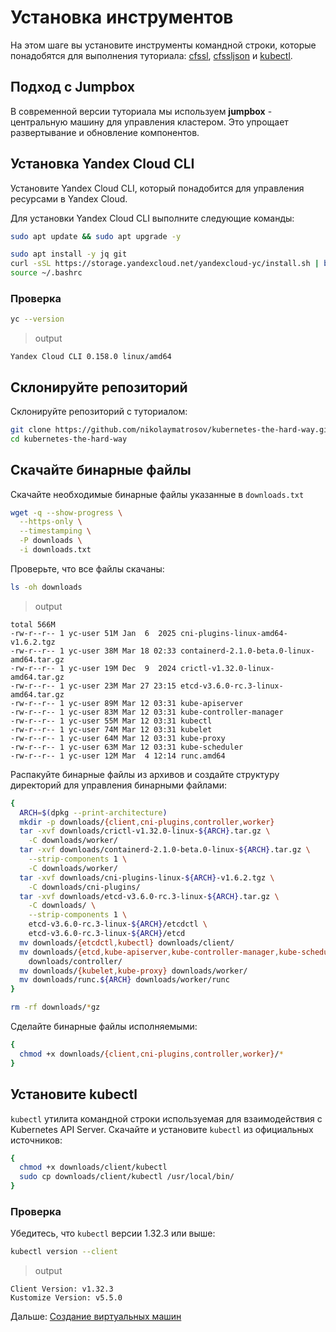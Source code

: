# Установка инструментов

На этом шаге вы установите инструменты командной строки, которые понадобятся для выполнения туториала:
[cfssl](https://github.com/cloudflare/cfssl), [cfssljson](https://github.com/cloudflare/cfssl)
и [kubectl](https://kubernetes.io/docs/tasks/tools/install-kubectl).

## Подход с Jumpbox

В современной версии туториала мы используем **jumpbox** - центральную машину для управления кластером.
Это упрощает развертывание и обновление компонентов.

## Установка Yandex Cloud CLI

Установите Yandex Cloud CLI, который понадобится для управления ресурсами в Yandex Cloud.

Для установки Yandex Cloud CLI выполните следующие команды:

```bash
sudo apt update && sudo apt upgrade -y

sudo apt install -y jq git
curl -sSL https://storage.yandexcloud.net/yandexcloud-yc/install.sh | bash
source ~/.bashrc
```

### Проверка

```bash
yc --version
```
> output
```
Yandex Cloud CLI 0.158.0 linux/amd64
```

## Склонируйте репозиторий

Склонируйте репозиторий с туториалом:

```bash
git clone https://github.com/nikolaymatrosov/kubernetes-the-hard-way.git
cd kubernetes-the-hard-way
```

## Скачайте бинарные файлы

Скачайте необходимые бинарные файлы указанные в `downloads.txt`

```bash
wget -q --show-progress \
  --https-only \
  --timestamping \
  -P downloads \
  -i downloads.txt
```

Проверьте, что все файлы скачаны:

```bash
ls -oh downloads
```
> output
```
total 566M
-rw-r--r-- 1 yc-user 51M Jan  6  2025 cni-plugins-linux-amd64-v1.6.2.tgz
-rw-r--r-- 1 yc-user 38M Mar 18 02:33 containerd-2.1.0-beta.0-linux-amd64.tar.gz
-rw-r--r-- 1 yc-user 19M Dec  9  2024 crictl-v1.32.0-linux-amd64.tar.gz
-rw-r--r-- 1 yc-user 23M Mar 27 23:15 etcd-v3.6.0-rc.3-linux-amd64.tar.gz
-rw-r--r-- 1 yc-user 89M Mar 12 03:31 kube-apiserver
-rw-r--r-- 1 yc-user 83M Mar 12 03:31 kube-controller-manager
-rw-r--r-- 1 yc-user 55M Mar 12 03:31 kubectl
-rw-r--r-- 1 yc-user 74M Mar 12 03:31 kubelet
-rw-r--r-- 1 yc-user 64M Mar 12 03:31 kube-proxy
-rw-r--r-- 1 yc-user 63M Mar 12 03:31 kube-scheduler
-rw-r--r-- 1 yc-user 12M Mar  4 12:14 runc.amd64
```

Распакуйте бинарные файлы из архивов и создайте структуру директорий для управления бинарными файлами:

```bash
{
  ARCH=$(dpkg --print-architecture)
  mkdir -p downloads/{client,cni-plugins,controller,worker}
  tar -xvf downloads/crictl-v1.32.0-linux-${ARCH}.tar.gz \
    -C downloads/worker/
  tar -xvf downloads/containerd-2.1.0-beta.0-linux-${ARCH}.tar.gz \
    --strip-components 1 \
    -C downloads/worker/
  tar -xvf downloads/cni-plugins-linux-${ARCH}-v1.6.2.tgz \
    -C downloads/cni-plugins/
  tar -xvf downloads/etcd-v3.6.0-rc.3-linux-${ARCH}.tar.gz \
    -C downloads/ \
    --strip-components 1 \
    etcd-v3.6.0-rc.3-linux-${ARCH}/etcdctl \
    etcd-v3.6.0-rc.3-linux-${ARCH}/etcd
  mv downloads/{etcdctl,kubectl} downloads/client/
  mv downloads/{etcd,kube-apiserver,kube-controller-manager,kube-scheduler} \
    downloads/controller/
  mv downloads/{kubelet,kube-proxy} downloads/worker/
  mv downloads/runc.${ARCH} downloads/worker/runc
}
```

```bash
rm -rf downloads/*gz
```

Сделайте бинарные файлы исполняемыми:

```bash
{
  chmod +x downloads/{client,cni-plugins,controller,worker}/*
}
```

## Установите kubectl

`kubectl` утилита командной строки используемая для взаимодействия с Kubernetes API Server. Скачайте и установите
`kubectl` из официальных источников:

```bash
{
  chmod +x downloads/client/kubectl
  sudo cp downloads/client/kubectl /usr/local/bin/
}
```

### Проверка

Убедитесь, что `kubectl` версии 1.32.3 или выше:

```bash
kubectl version --client
```

> output

```
Client Version: v1.32.3
Kustomize Version: v5.5.0
```

Дальше: [Создание виртуальных машин](04-compute-resources.md)
